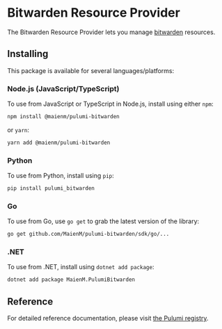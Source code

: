 # Bitwarden Resource Provider

The Bitwarden Resource Provider lets you manage [bitwarden](https://www.pulumi.com/registry/packages/bitwarden/) resources.

## Installing

This package is available for several languages/platforms:

### Node.js (JavaScript/TypeScript)

To use from JavaScript or TypeScript in Node.js, install using either `npm`:

```bash
npm install @maienm/pulumi-bitwarden
```

or `yarn`:

```bash
yarn add @maienm/pulumi-bitwarden
```

### Python

To use from Python, install using `pip`:

```bash
pip install pulumi_bitwarden
```

### Go

To use from Go, use `go get` to grab the latest version of the library:

```bash
go get github.com/MaienM/pulumi-bitwarden/sdk/go/...
```

### .NET

To use from .NET, install using `dotnet add package`:

```bash
dotnet add package MaienM.PulumiBitwarden
```

## Reference

For detailed reference documentation, please visit [the Pulumi registry](https://www.pulumi.com/registry/packages/bitwarden/api-docs/).
